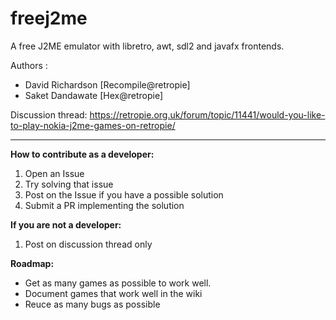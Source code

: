 # freej2me
A free J2ME emulator with libretro, awt, sdl2 and javafx frontends.

Authors :
- David Richardson [Recompile@retropie]
- Saket Dandawate  [Hex@retropie]

Discussion thread:
  https://retropie.org.uk/forum/topic/11441/would-you-like-to-play-nokia-j2me-games-on-retropie/
 
----
**How to contribute as a developer:**
  1) Open an Issue
  2) Try solving that issue
  3) Post on the Issue if you have a possible solution
  4) Submit a PR implementing the solution
 
**If you are not a developer:**
  1) Post on discussion thread only
  
**Roadmap:**
  - Get as many games as possible to work well.
  - Document games that work well in the wiki
  - Reuce as many bugs as possible
